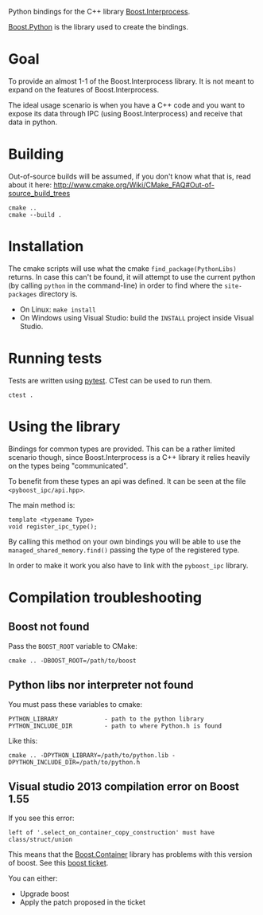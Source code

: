Python bindings for the  C++ library [Boost.Interprocess](http://www.boost.org/doc/libs/release/doc/html/interprocess.html).

[Boost.Python](http://www.boost.org/doc/libs/release/libs/python/doc/index.html) is the library used to create the bindings.

# Goal

To provide an almost 1-1 of the Boost.Interprocess library. It is not meant to expand on the features of Boost.Interprocess.

The ideal usage scenario is when you have a C++ code and you want to expose its data through IPC (using Boost.Interprocess) and receive that data in python.

# Building

Out-of-source builds will be assumed, if you don't know what that is, read about it here: http://www.cmake.org/Wiki/CMake_FAQ#Out-of-source_build_trees

```
cmake ..
cmake --build .
```

# Installation

The cmake scripts will use what the cmake `find_package(PythonLibs)` returns. In case this can't be found, it will attempt to use the current python (by calling `python` in the command-line) in order to find where the `site-packages` directory is.

- On Linux: `make install`
- On Windows using Visual Studio: build the `INSTALL` project inside Visual Studio.

# Running tests

Tests are written using [pytest](http://pytest.org/latest/). CTest can be used to run them.

`ctest .`

# Using the library

Bindings for common types are provided. This can be a rather limited scenario though, since Boost.Interprocess is a C++ library it relies heavily on the types being "communicated".

To benefit from these types an api was defined. It can be seen at the file `<pyboost_ipc/api.hpp>`.

The main method is:

```
template <typename Type>
void register_ipc_type();
```

By calling this method on your own bindings you will be able to use the `managed_shared_memory.find()` passing the type of the registered type.

In order to make it work you also have to link with the `pyboost_ipc` library.

# Compilation troubleshooting

## Boost not found

Pass the `BOOST_ROOT` variable to CMake:

`cmake .. -DBOOST_ROOT=/path/to/boost`

## Python libs nor interpreter not found

You must pass these variables to cmake:

```
PYTHON_LIBRARY             - path to the python library
PYTHON_INCLUDE_DIR         - path to where Python.h is found
```

Like this:

`cmake .. -DPYTHON_LIBRARY=/path/to/python.lib -DPYTHON_INCLUDE_DIR=/path/to/python.h`

## Visual studio 2013 compilation error on Boost 1.55

If you see this error:
```
left of '.select_on_container_copy_construction' must have class/struct/union
```

This means that the [Boost.Container](http://www.boost.org/doc/libs/release/doc/html/container.html) library has problems with this version of boost. See this [boost ticket](https://svn.boost.org/trac/boost/ticket/9332).

You can either:

- Upgrade boost
- Apply the patch proposed in the ticket